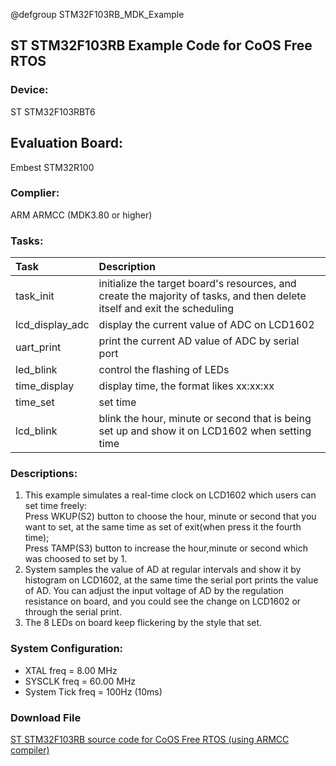 @defgroup STM32F103RB_MDK_Example

## ST STM32F103RB Example Code for CoOS Free RTOS ##

### Device: ###
ST STM32F103RBT6

## Evaluation Board: ###
Embest STM32R100

### Complier: ###
ARM ARMCC (MDK3.80 or higher)

### Tasks: ###
Task|Description
:--|:--
task_init|initialize the target board's resources, and create the majority of tasks, and then delete itself and exit the scheduling
lcd_display_adc|display the current value of ADC on LCD1602
uart_print|print the current AD value of ADC by serial port
led_blink|control the flashing of LEDs
time_display|display time, the format likes xx:xx:xx
time_set|set time
lcd_blink|blink the hour, minute or second that is being set up and show it on LCD1602 when setting time

### Descriptions: ###

1. This example simulates a real-time clock on LCD1602 which users can set time freely:  
Press WKUP(S2) button to choose the hour, minute or second that you want to set, at the same time as set of exit(when press it the fourth time);  
Press TAMP(S3) button to increase the hour,minute or second which was choosed to set by 1.
2. System samples the value of AD at regular intervals and show it by histogram on LCD1602, at the same time the serial port prints the value of AD. 
You can adjust the input voltage of AD by the regulation resistance on board, and you could see the change on LCD1602 or through the serial print.
3. The 8 LEDs on board keep flickering by the style that set.

### System Configuration: ###
- XTAL   freq         = 8.00 MHz
- SYSCLK freq       = 60.00 MHz
- System Tick freq = 100Hz (10ms)

### Download File ###
[ST STM32F103RB source code for CoOS Free RTOS (using ARMCC compiler)](http://www.coocox.org/download/downloadfile/CoOS/Demo/STM32F103RB_MDK3.80.zip)